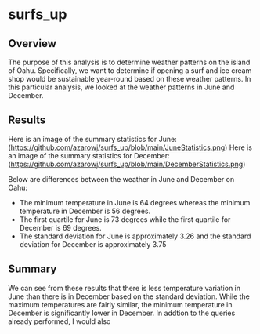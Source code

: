 # surfs_up

## Overview

The purpose of this analysis is to determine weather patterns on the island of Oahu. Specifically, we want to determine if opening a surf and ice cream shop would be sustainable year-round based on these weather patterns. In this particular analysis, we looked at the weather patterns in June and December.


## Results
Here is an image of the summary statistics for June: (https://github.com/azarowj/surfs_up/blob/main/JuneStatistics.png)
Here is an image of the summary statistics for December: (https://github.com/azarowj/surfs_up/blob/main/DecemberStatistics.png)

Below are differences between the weather in June and December on Oahu:
- The minimum temperature in June is 64 degrees whereas the minimum temperature in December is 56 degrees.
- The first quartile for June is 73 degrees while the first quartile for December is 69 degrees.
- The standard deviation for June is approximately 3.26 and the standard deviation for December is approximately 3.75


## Summary
We can see from these results that there is less temperature variation in June than there is in December based on the standard deviation. While the maximum temperatures are fairly similar, the minimum temperature in December is significantly lower in December. In addtion to the queries already performed, I would also
